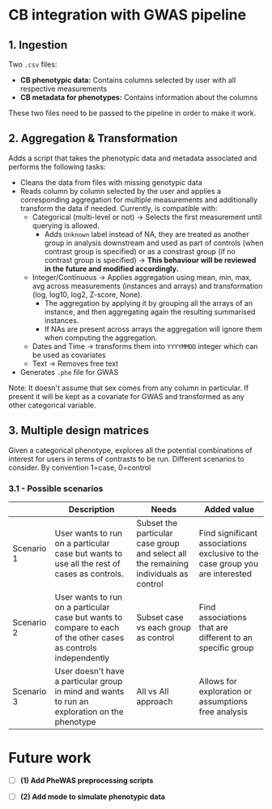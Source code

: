 
# CB integration with GWAS pipeline

## 1. Ingestion

Two `.csv` files:

- **CB phenotypic data:** Contains columns selected by user with all respective measurements
- **CB metadata for phenotypes:** Contains information about the columns

These two files need to be passed to the pipeline in order to make it work.

## 2. Aggregation & Transformation

Adds a script that takes the phenotypic data and metadata associated and performs the following tasks:

- Cleans the data from files with missing genotypic data
- Reads column by column selected by the user and applies a corresponding aggregation for multiple measurements and additionally transform the data if needed. Currently, is compatible with:
  - Categorical (multi-level or not) -> Selects the first measurement until querying is allowed.
    - Adds `Unknown` label instead of NA, they are treated as another group in analysis downstream and used as part of controls (when contrast group is specified) or as a constrast group (if no contrast group is specified)  -> **This behaviour will be reviewed in the future and modified accordingly.**
  - Integer/Continuous -> Applies aggregation using mean, min, max, avg across measurements (instances and arrays) and transformation (log, log10, log2, Z-score, None).
    - The aggregation by applying it by grouping all the arrays of an instance, and then aggregating again the resulting summarised instances.
    - If NAs are present across arrays the aggregation will ignore them when computing the aggregation.
  - Dates and Time -> transforms them into `YYYYMMDD` integer which can be used as covariates
  - Text -> Removes free text
- Generates `.phe` file for GWAS

Note: It doesn't assume that sex comes from any column in particular. If present it will be kept as a covariate for GWAS and transformed as any other categorical variable.

## 3. Multiple design matrices

  Given a categorical phenotype, explores all the potential combinations of interest for users in terms of contrasts to be run. Different scenarios to consider. By convention 1=case, 0=control

### 3.1 - Possible scenarios

|| Description | Needs | Added value |
|--|--|--|--|
| Scenario 1 | User wants to run on a particular case but wants to use all the rest of cases as controls. | Subset the particular case group and select all the remaining individuals as control | Find significant associations exclusive to the case group you are interested |
| Scenario 2 | User wants to run on a particular case but wants to compare to each of the other cases as controls independently | Subset case vs each group as control | Find associations that are different to an specific group |
| Scenario 3 | User doesn't have a particular group in mind and wants to run an exploration on the phenotype | All vs All approach | Allows for exploration or assumptions free analysis |

# Future work

- [ ] **(1) Add PheWAS preprocessing scripts**

- [ ] **(2) Add mode to simulate phenotypic data**
